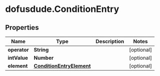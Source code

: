 # dofusdude.ConditionEntry

## Properties

Name | Type | Description | Notes
------------ | ------------- | ------------- | -------------
**operator** | **String** |  | [optional] 
**intValue** | **Number** |  | [optional] 
**element** | [**ConditionEntryElement**](ConditionEntryElement.md) |  | [optional] 


